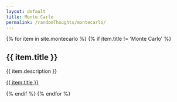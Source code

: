 ```yaml
---
layout: default
title: Monte Carlo
permalink: /randomThoughts/montecarlo/
---
```

{% for item in site.montecarlo %}
  {% if item.title != 'Monte Carlo' %}
  <h2>{{ item.title }}</h2>
  <p>{{ item.description }}</p>
  <p><a href="{{ item.url }}">{{ item.title }}</a></p>
  {% endif %}
{% endfor %}

